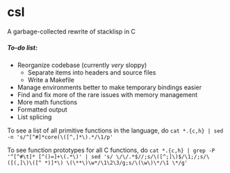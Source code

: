 # csl
A garbage-collected rewrite of stacklisp in C

##### To-do list:
* Reorganize codebase (currently *very* sloppy)
  * Separate items into headers and source files
  * Write a Makefile
* Manage environments better to make temporary bindings easier
* Find and fix more of the rare issues with memory management
* More math functions
* Formatted output
* List splicing

To see a list of all primitive functions in the language, do `cat *.{c,h} | sed -n 's/^[^#]*core(\([^,]*\).*/\1/p'`

To see function prototypes for all C functions, do `cat *.{c,h} | grep -P '^[^#\t]* [^()=]+\(.*\)' | sed 's/ \/\/.*$//;s/\([^;]\)$/\1;/;s/\([(,]\)\([^ *)]*\) \(\**\)\w*/\1\2\3/g;s/\(\w\)\*/\1 \*/g'`
